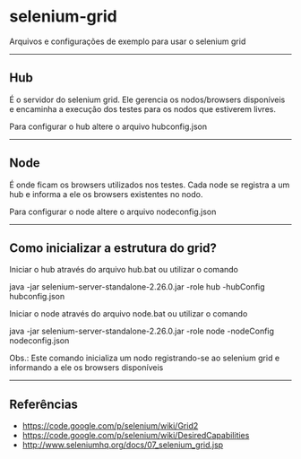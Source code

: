 selenium-grid
=============

Arquivos e configurações de exemplo para usar o selenium grid

---
Hub
---

É o servidor do selenium grid.
Ele gerencia os nodos/browsers disponíveis e encaminha a execução dos testes para os nodos que estiverem livres. 

Para configurar o hub altere o arquivo hubconfig.json

----
Node
----

É onde ficam os browsers utilizados nos testes.
Cada node se registra a um hub e informa a ele os browsers existentes no nodo.

Para configurar o node altere o arquivo nodeconfig.json

-------------------------------------
Como inicializar a estrutura do grid?
-------------------------------------

Iniciar o hub através do arquivo hub.bat ou utilizar o comando

  java -jar selenium-server-standalone-2.26.0.jar -role hub -hubConfig hubconfig.json

Iniciar o node através do arquivo node.bat ou utilizar o comando

  java -jar selenium-server-standalone-2.26.0.jar -role node -nodeConfig nodeconfig.json

Obs.: Este comando inicializa um nodo registrando-se ao selenium grid e informando a ele os browsers disponíveis


-----------
Referências
-----------

- https://code.google.com/p/selenium/wiki/Grid2
- https://code.google.com/p/selenium/wiki/DesiredCapabilities
- http://www.seleniumhq.org/docs/07_selenium_grid.jsp
